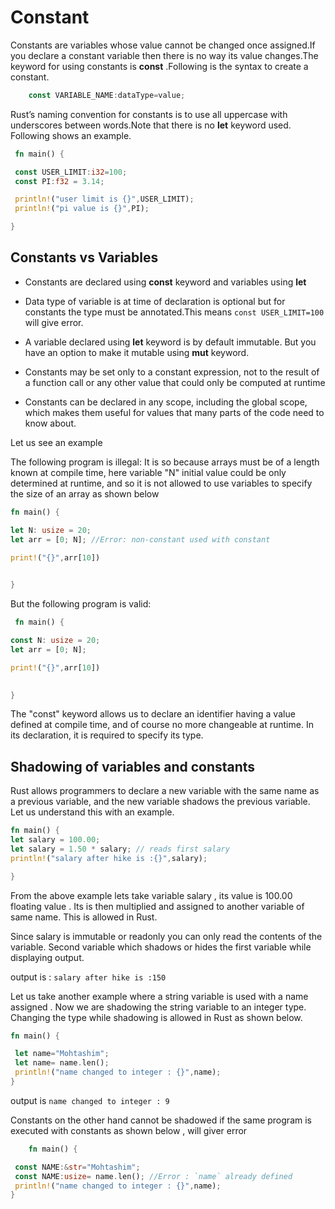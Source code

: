 # Constant

Constants are variables whose value cannot be changed once assigned.If you declare a constant variable then there is no way its value changes.The keyword for using constants is **const** .Following is the syntax to create a constant.

```rust
    const VARIABLE_NAME:dataType=value;
```

Rust’s naming convention for constants is to use all uppercase with underscores between words.Note that there is no **let** keyword used. Following shows an example.

```rust
 fn main() {

 const USER_LIMIT:i32=100;
 const PI:f32 = 3.14;

 println!("user limit is {}",USER_LIMIT);
 println!("pi value is {}",PI);

}
```

## Constants vs Variables

- Constants are declared using **const** keyword and variables using **let**

- Data type of variable is at time of declaration is optional but for constants the type must be annotated.This means `const USER_LIMIT=100` will give error.

- A variable  declared using **let** keyword is by default immutable. But you have an option to make it mutable using **mut** keyword.

- Constants may be set only to a constant expression, not to the result of a function call or any other value that could only be computed at runtime

- Constants can be declared in any scope, including the global scope, which makes them useful for values that many parts of the code need to know about.

Let us see an example

The following program is illegal:
It is so because arrays must be of a length known at compile time, here variable "N" initial value could be only determined at runtime, and so it is not allowed to use variables to specify the size of an array as shown below

```rust
fn main() {

let N: usize = 20;
let arr = [0; N]; //Error: non-constant used with constant

print!("{}",arr[10])

    
}

```

But the following program is valid:

```rust
 fn main() {

const N: usize = 20;
let arr = [0; N];

print!("{}",arr[10])

    
}
```

The "const" keyword allows us to declare an identifier having a value defined at compile time, and of course no more changeable at runtime. In its declaration, it is required to specify its type.


## Shadowing of variables and constants

 Rust allows programmers to declare a new variable with the same name as a previous variable, and the new variable shadows the previous variable.
 Let us understand this with an example.

 ```rust
fn main() {
let salary = 100.00;
let salary = 1.50 * salary; // reads first salary
println!("salary after hike is :{}",salary);

}
```

From the above example lets take variable salary , its value is 100.00 floating value . Its is then multiplied and assigned to another variable of same name. This is allowed in Rust.  

Since salary is immutable or readonly you can only read the contents of the variable. Second variable which shadows or hides the first variable while displaying output.

output is : `salary after hike is :150`

Let us take another example where a string variable is used with a name assigned . Now we are shadowing the string variable to an integer type. Changing the type while shadowing is allowed in Rust as shown below.

```rust
fn main() {

 let name="Mohtashim";
 let name= name.len();
 println!("name changed to integer : {}",name);
}
```

output is `name changed to integer : 9`

Constants on the other hand cannot be shadowed if the same program is executed with constants as shown below , will giver error

```rust
    fn main() {

 const NAME:&str="Mohtashim";
 const NAME:usize= name.len(); //Error : `name` already defined
 println!("name changed to integer : {}",name);
}


```
